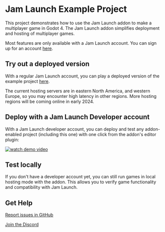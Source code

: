 # Jam Launch Example Project

This project demonstrates how to use the Jam Launch addon to make a multiplayer
game in Godot 4. The Jam Launch addon simplifies deployment and hosting of
multiplayer games.

Most features are only available with a Jam Launch account. You can sign up for
an account [here](https://app.jamlaunch.com/?signUp=1).

## Try out a deployed version

With a regular Jam Launch account, you can play a deployed version of
the example project [here](https://app.jamlaunch.com/g/FP8XMOFFKp/x15).

The current hosting servers are in eastern North America, and western Europe,
so you may encounter high latency in other regions. More hosting regions will
be coming online in early 2024.


## Deploy with a Jam Launch Developer account

With a Jam Launch developer account, you can deploy and test any addon-enabled
project (including this one) with one click from the addon's editor plugin:

[![watch demo video](https://img.youtube.com/vi/apw_38sqIZ8/0.jpg)](https://youtu.be/apw_38sqIZ8)

## Test locally

If you don't have a developer account yet, you can still run games in local
hosting mode with the addon. This allows you to verify game functionality and
compatibility with Jam Launch.

## Get Help

[Report issues in GitHub](https://github.com/jam-launch/jam-launch-example/issues)

[Join the Discord](https://discord.gg/5NhuMWTcHC)
